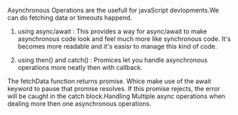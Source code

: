 Asynchronous Operations are the usefull for javaScript devlopments.We can do fetching data or timeouts happend. 

1. using async/await : 
This provides a way for async/await to make asynchronous code look and feel much more like synchronous code. It's becomes more readable and it's easisr to manage this kind of code.

2. using then() and catch() : 
Promices let you handle asynchronous operations more neatly then with callback. 

The fetchData function returns promise. Whice make use of the await keyword to pause that promise resolves. If this promise rejects, the error will be caught in the catch block.Handling Multiple async operations when dealing more then one asynchronous operations.